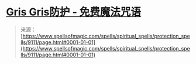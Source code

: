 <!--yml

分类：未分类

日期：2024-06-12 18:44:53

-->

# [Gris Gris防护 - 免费魔法咒语](https://www.spellsofmagic.com/spells/spiritual_spells/protection_spells/9111/page.html#0001-01-01)

> 来源：[https://www.spellsofmagic.com/spells/spiritual_spells/protection_spells/9111/page.html#0001-01-01](https://www.spellsofmagic.com/spells/spiritual_spells/protection_spells/9111/page.html#0001-01-01)
